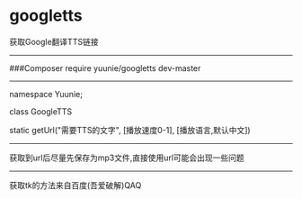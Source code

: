# googletts
获取Google翻译TTS链接

---

###Composer require yuunie/googletts dev-master

---

namespace Yuunie;

class GoogleTTS

static getUrl("需要TTS的文字", [播放速度0-1], [播放语言,默认中文])

---

获取到url后尽量先保存为mp3文件,直接使用url可能会出现一些问题

---

获取tk的方法来自百度(吾爱破解)QAQ
